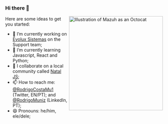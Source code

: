 ### Hi there 👋

<a href="http://rcmuniz1994.github.io/" target="_blank">
  <img align="right" src="https:/" alt="Illustration of Mazuh as an Octocat" width="300" height="300" />
</a>

Here are some ideas to get you started:

- 🔭 I’m currently working on [Evolux Sistemas](https://www.instagram.com/evoluxbr/?hl=pt-br) on the Support team;
- 🌱 I’m currently learning Javascript, React and Python;
- 💬 I collaborate on a local community called [Natal JS](https://github.com/NatalJS);
- 📫 How to reach me: [@RodrigoCostaMu1](https://twitter.com/RodrigoCostaMu1) (Twitter, EN/PT);
and [@RodrigoMuniz](https://www.linkedin.com/in/rodrigo-muniz-109562131/) (LinkedIn, PT);
- 😄 Pronouns: he/him, ele/dele;
